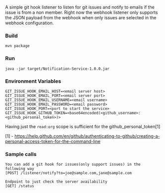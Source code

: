 A simple git hook listener to listen for git issues and notify to emails if the issue is from a non member. Right now the webhook listener only supports the JSON payload from the webhook when only issues are selected in the webhook configuration.

### Build 
```
mvn package
```

### Run
```
java -jar target/Notification-Service-1.0.0.jar
```

### Environment Variables

```
GIT_ISSUE_HOOK_EMAIL_HOST=<email server host>
GIT_ISSUE_HOOK_EMAIL_PORT=<email server port>
GIT_ISSUE_HOOK_EMAIL_USERNAME=<email username>
GIT_ISSUE_HOOK_EMAIL_PASSWORD=<email password>
GIT_ISSUE_HOOK_PORT=<port to start the service>
GIT_ISSUE_HOOK_GITHUB_TOKEN=<base64encoded(<github_username>:<github_personal_token>)>
```
Having just the `read:org` scope is sufficient for the github_personal_token[1]

[1] - https://help.github.com/en/github/authenticating-to-github/creating-a-personal-access-token-for-the-command-line

### Sample calls
```
You can add a git hook for issues(only support issues) in the following way
[POST] /listener/notify?to=joe@sample.com,jane@sample.com

Endpoint to just check the server availability
[GET] /status
```
